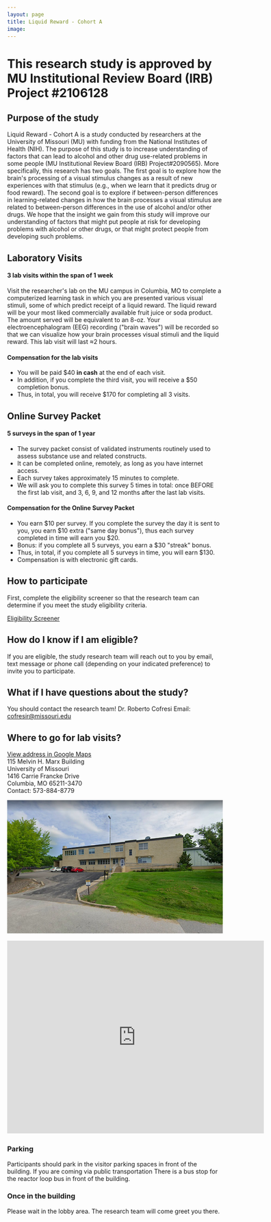 ```yaml
---
layout: page
title: Liquid Reward - Cohort A
image: 
---
```


<!--
<img src="/assets/images/04-05-23 SASS webpage infographic blocked.png" width="700"> -->

# This research study is approved by MU Institutional Review Board (IRB) Project #2106128

## Purpose of the study
Liquid Reward - Cohort A is a study conducted by researchers at the University of Missouri (MU) with funding from the National Institutes of Health (NIH). The purpose of this study is to increase understanding of factors that can lead to alcohol and other drug use-related problems in some people (MU Institutional Review Board (IRB) Project#2090565).  More specifically, this research has two goals. The first goal is to explore how the brain's processing of a visual stimulus changes as a result of new experiences with that stimulus (e.g., when we learn that it predicts drug or food reward). The second goal is to explore if between-person differences in learning-related changes in how the brain processes a visual stimulus are related to between-person differences in the use of alcohol and/or other drugs. We hope that the insight we gain from this study will improve our understanding of factors that might put people at risk for developing problems with alcohol or other drugs, or that might protect people from developing such problems. 


## Laboratory Visits

#### 3 lab visits within the span of 1 week
Visit the researcher's lab on the MU campus in Columbia, MO to complete a computerized learning task in which you are presented various visual stimuli, some of which predict receipt of a liquid reward. The liquid reward will be your most liked commercially available fruit juice or soda product. The amount served will be equivalent to an 8-oz. Your electroencephalogram (EEG) recording ("brain waves") will be recorded so that we can visualize how your brain processes visual stimuli and the liquid reward. This lab visit will last ≈2 hours.  

#### Compensation for the lab visits
- You will be paid $40 **in cash** at the end of each visit.
- In addition, if you complete the third visit, you will receive a $50 completion bonus. 
- Thus, in total, you will receive $170 for completing all 3 visits. 
 
 

## Online Survey Packet

#### 5 surveys in the span of 1 year
- The survey packet consist of validated instruments routinely used to assess substance use and related constructs. 
- It can be completed online, remotely, as long as you have internet access.
- Each survey takes approximately 15 minutes to complete.
- We will ask you to complete this survey 5 times in total: once BEFORE the first lab visit, and 3, 6, 9, and 12 months after the last lab visits.

#### Compensation for the Online Survey Packet
- You earn $10 per survey. If you complete the survey the day it is sent to you, you earn $10 extra ("same day bonus"), thus each survey completed in time will earn you $20.
- Bonus: if you complete all 5 surveys, you earn a $30 "streak" bonus.
- Thus, in total, if you complete all 5 surveys in time, you will earn $130.
- Compensation is with electronic gift cards.


## How to participate
First, complete the eligibility screener so that the research team can determine if you meet the study eligibility criteria.  

<a href="#" class="button special">Eligibility Screener</a>

## How do I know if I am eligible?
If you are eligible, the study research team will reach out to you by email, text message or phone call (depending on your indicated preference) to invite you to participate.

## What if I have questions about the study?
You should contact the research team! 
Dr. Roberto Cofresi
Email: cofresir@missouri.edu


<a id="directions"></a>
## Where to go for lab visits?
[View address in Google Maps](https://goo.gl/maps/qyhsaqvywLMfFqir7)  
115 Melvin H. Marx Building  
University of Missouri  
1416 Carrie Francke Drive  
Columbia, MO 65211-3470  
Contact: 573-884-8779  

![University of Missouri MARX Building](/assets/images/marx_bldg.png)


<iframe src="https://www.google.com/maps/embed?pb=!1m18!1m12!1m3!1d3103.5607348885005!2d-92.34076848466007!3d38.9340164795651!2m3!1f0!2f0!3f0!3m2!1i1024!2i768!4f13.1!3m3!1m2!1s0x87dcb7b2693516e3%3A0xa01c979c4fa73e60!2sBrain%20Imaging%20Center%20University%20of%20Missouri!5e0!3m2!1sen!2sus!4v1648562985599!5m2!1sen!2sus" width="600" height="450" style="border:0;" allowfullscreen="" loading="lazy" referrerpolicy="no-referrer-when-downgrade"></iframe>


### Parking
Participants should park in the visitor parking spaces in front of the building.
If you are coming via public transportation
There is a bus stop for the reactor loop bus in front of the building.

### Once in the building
Please wait in the lobby area. The research team will come greet you there.


